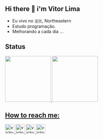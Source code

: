 
## Hi there 👋 i'm Vitor Lima
- Eu vivo no :brazil:, Northeastern  
- Estudo  programação. 
- Melhorando a cada dia ...


## Status

 <a href="https://github.com/victor-0324">
 
<img height="150" src="https://github-readme-stats.vercel.app/api?username=victor-0324&show_icons=true&theme=chartreuse-dark&border_color"/>
 
<img height="150" src="https://github-readme-stats.vercel.app/api/top-langs/?username=victor-0324&layout=compact&theme=chartreuse-dark"/>

## How to reach me: 
  
<a href="https://www.instagram.com/vitorlima4677/" target="_blank"> 
<img  right="100"  alt="victor-istagram" height="30" width="30"  src="https://image.flaticon.com/icons/png/128/1384/1384063.png"
 </a> 
 
  
<a href="https://www.facebook.com/profile.php?id=100041929534379" target="_blank">
<img aling="center" alt="victor-facebook" height="30" width="30" src="https://encrypted-tbn0.gstatic.com/images?q=tbn:ANd9GcQiA5ayLSbJW5sMGOTthyF9Iu4eStKFuwA_1u9K3I-3e09s7Xpw5V9a001T6b6VJzrmkCI&usqp=CAU"
 </a> 
  
<a href="https://www.linkedin.com/in/vitor-lima-a951bb1b7/" target="_blank">
<img aling="center" alt="victor-linkedin" height="30" width="30" src="https://lh3.googleusercontent.com/5TuyELz_GZ5fYf6w5emfUj330CoCLr-4dQjT1FFTejpEON3moySp5ozOu-SHdRKyaYD_3DT-Z_ls7qs786cdFce-=w128-h128-e365-rj-sc0x00ffffff"
 </a> 
  
<a href="https://twitter.com/VITOR74241583" target="_blank">
<img aling="center" alt="victor-linkedin" height="30" width="30" src="https://www.brafton.com/wp-content/uploads/2011/06/answering-consumers-tweets-can-lead-to-sales_3333_800520600_0_0_14005378_300.jpg"
 </a>
 



